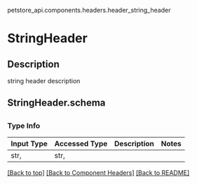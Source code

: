 petstore_api.components.headers.header_string_header
# StringHeader

## Description
string header description
## <a id="header_string_headerorg.openapijsonschematools.codegen.model.CodegenKey@bc66dca7schema" >StringHeader.schema</a>
<a id=""></a>
## 

### Type Info
Input Type | Accessed Type | Description | Notes
------------ | ------------- | ------------- | -------------
str,  | str,  |  |

[[Back to top]](#top) [[Back to Component Headers]](../../../README.md#Component-Headers) [[Back to README]](../../../README.md)
